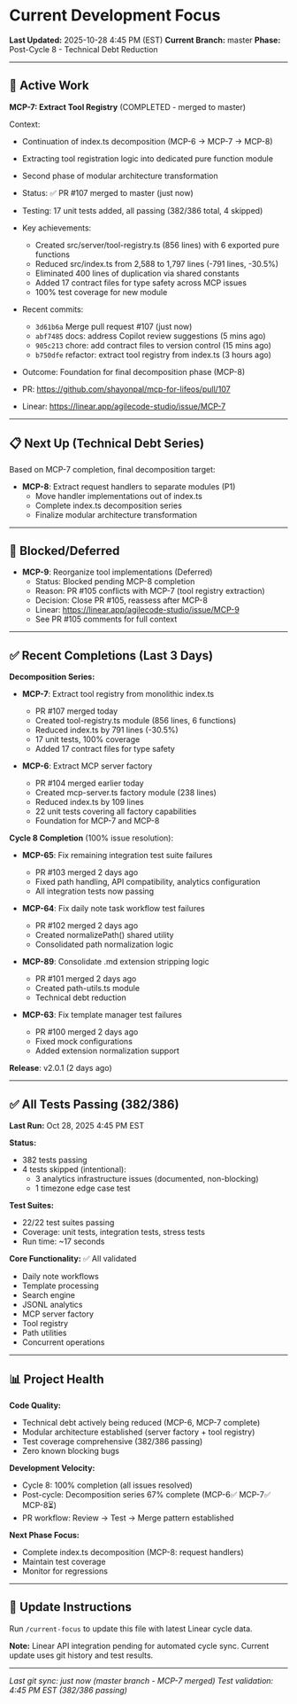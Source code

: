 # Current Development Focus

**Last Updated:** 2025-10-28 4:45 PM (EST)
**Current Branch:** master
**Phase:** Post-Cycle 8 - Technical Debt Reduction

---

## 🔧 Active Work

**MCP-7: Extract Tool Registry** (COMPLETED - merged to master)

Context:

- Continuation of index.ts decomposition (MCP-6 → MCP-7 → MCP-8)
- Extracting tool registration logic into dedicated pure function module
- Second phase of modular architecture transformation

- Status: ✅ PR #107 merged to master (just now)
- Testing: 17 unit tests added, all passing (382/386 total, 4 skipped)
- Key achievements:
  - Created src/server/tool-registry.ts (856 lines) with 6 exported pure functions
  - Reduced src/index.ts from 2,588 to 1,797 lines (-791 lines, -30.5%)
  - Eliminated 400 lines of duplication via shared constants
  - Added 17 contract files for type safety across MCP issues
  - 100% test coverage for new module
- Recent commits:
  - `3d61b6a` Merge pull request #107 (just now)
  - `abf7485` docs: address Copilot review suggestions (5 mins ago)
  - `905c213` chore: add contract files to version control (15 mins ago)
  - `b750dfe` refactor: extract tool registry from index.ts (3 hours ago)
- Outcome: Foundation for final decomposition phase (MCP-8)
- PR: https://github.com/shayonpal/mcp-for-lifeos/pull/107
- Linear: https://linear.app/agilecode-studio/issue/MCP-7

---

## 📋 Next Up (Technical Debt Series)

Based on MCP-7 completion, final decomposition target:

- **MCP-8**: Extract request handlers to separate modules (P1)
  - Move handler implementations out of index.ts
  - Complete index.ts decomposition series
  - Finalize modular architecture transformation

---

## 🚫 Blocked/Deferred

- **MCP-9**: Reorganize tool implementations (Deferred)
  - Status: Blocked pending MCP-8 completion
  - Reason: PR #105 conflicts with MCP-7 (tool registry extraction)
  - Decision: Close PR #105, reassess after MCP-8
  - Linear: https://linear.app/agilecode-studio/issue/MCP-9
  - See PR #105 comments for full context

---

## ✅ Recent Completions (Last 3 Days)

**Decomposition Series:**

- **MCP-7**: Extract tool registry from monolithic index.ts
  - PR #107 merged today
  - Created tool-registry.ts module (856 lines, 6 functions)
  - Reduced index.ts by 791 lines (-30.5%)
  - 17 unit tests, 100% coverage
  - Added 17 contract files for type safety

- **MCP-6**: Extract MCP server factory
  - PR #104 merged earlier today
  - Created mcp-server.ts factory module (238 lines)
  - Reduced index.ts by 109 lines
  - 22 unit tests covering all factory capabilities
  - Foundation for MCP-7 and MCP-8

**Cycle 8 Completion** (100% issue resolution):

- **MCP-65**: Fix remaining integration test suite failures
  - PR #103 merged 2 days ago
  - Fixed path handling, API compatibility, analytics configuration
  - All integration tests now passing

- **MCP-64**: Fix daily note task workflow test failures
  - PR #102 merged 2 days ago
  - Created normalizePath() shared utility
  - Consolidated path normalization logic

- **MCP-89**: Consolidate .md extension stripping logic
  - PR #101 merged 2 days ago
  - Created path-utils.ts module
  - Technical debt reduction

- **MCP-63**: Fix template manager test failures
  - PR #100 merged 2 days ago
  - Fixed mock configurations
  - Added extension normalization support

**Release**: v2.0.1 (2 days ago)

---

## ✅ All Tests Passing (382/386)

**Last Run:** Oct 28, 2025 4:45 PM EST

**Status:**

- 382 tests passing
- 4 tests skipped (intentional):
  - 3 analytics infrastructure issues (documented, non-blocking)
  - 1 timezone edge case test

**Test Suites:**

- 22/22 test suites passing
- Coverage: unit tests, integration tests, stress tests
- Run time: ~17 seconds

**Core Functionality:** ✅ All validated

- Daily note workflows
- Template processing
- Search engine
- JSONL analytics
- MCP server factory
- Tool registry
- Path utilities
- Concurrent operations

---

## 📊 Project Health

**Code Quality:**

- Technical debt actively being reduced (MCP-6, MCP-7 complete)
- Modular architecture established (server factory + tool registry)
- Test coverage comprehensive (382/386 passing)
- Zero known blocking bugs

**Development Velocity:**

- Cycle 8: 100% completion (all issues resolved)
- Post-cycle: Decomposition series 67% complete (MCP-6✅ MCP-7✅ MCP-8⏳)
- PR workflow: Review → Test → Merge pattern established

**Next Phase Focus:**

- Complete index.ts decomposition (MCP-8: request handlers)
- Maintain test coverage
- Monitor for regressions

---

## 🔄 Update Instructions

Run `/current-focus` to update this file with latest Linear cycle data.

**Note:** Linear API integration pending for automated cycle sync. Current update uses git history and test results.

---

_Last git sync: just now (master branch - MCP-7 merged)_
_Test validation: 4:45 PM EST (382/386 passing)_
